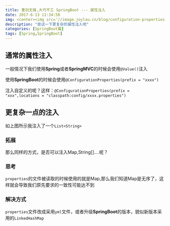 ```yaml
---
title: 重剑无锋,大巧不工 SpringBoot --- 属性注入
date: 2017-6-13 11:34:58
img: <center><img src='//image.joylau.cn/blog/configuration-properties.png' alt='SpringBoot-Configuration-Properties.png'></center>
description: "尝试一下更复杂的属性注入吧"
categories: [SpringBoot篇]
tags: [Spring,SpringBoot]
---
```


<!-- more -->

## 通常的属性注入

一般情况下我们使用**Spring**或者**SpringMVC**的时候会使用`@Value()`注入

使用**SpringBoot**的时候会使用`@ConfigurationProperties(prefix = "xxxx")`

注入自定义的呢？这样：`@ConfigurationProperties(prefix = "xxx",locations = "classpath:config/xxxx.properties") `


## 更复杂一点的注入


如上图所示我注入了一个`List<String>`

### 拓展

那么同样的方式，是否可以注入Map<String>,String[]....呢？


### 思考

`properties`的文件被读取的时候使用的就是Map,那么我们知道Map是无序了，这样就会导致我们原先要求的一致性可能达不到

### 解决方式
`properties`文件改成采用`yml`文件，或者升级**SpringBoot**的版本，貌似新版本采用的`LinkedHashMap`